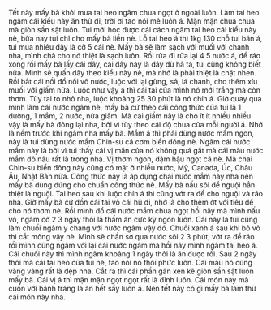 Tết này mấy bà khỏi mua tai heo ngâm chua ngọt ở ngoài luôn. Làm tai heo ngâm cái kiểu này ăn thử đi, trời ơi tao nói mê luôn á. Mặn mặn chua chua mà giòn sần sật luôn. Tui mới học được cái cách ngâm tai heo cái kiểu này nè, bữa nay tui chỉ cho mấy bà liền nè. Lỗ tai heo á thì 1kg 130 chỗ tui bán á, tui mua nhiêu đây là cỡ 5 cái nè. Mấy bà sẽ làm sạch với muối với chanh nha, mình chà cho nó thiệt là sạch luôn. Rồi rửa đi rửa lại 4 5 nước á, để ráo xong rồi mấy bà lấy cái dây, cái dây này là dây dù hả ta, tui cũng không biết nữa. Mình sẽ quấn dây theo kiểu này nè, mà nhớ là phải thiệt là chặt nhen. Rồi bắt cái nồi đổ nồi vô nước, luộc với lại gừng, sả, lá chanh, cho thêm xíu muối với giấm nữa. Luộc như vậy á thì cái tai của mình nó mới trắng mà còn thơm. Tùy tai to nhỏ nha, luộc khoảng 25 30 phút là nó chín á. Giờ quay qua mình làm cái nước ngâm nè, mấy bà cứ theo cái công thức của tui là 1 đường, 1 mắm, 2 nước, nửa giấm. Mà cái giấm này là cho ít ít nhiều nhiều vậy là mấy bà đông lại nha, bởi vì tùy theo cái độ chua của mỗi người á. Nhớ là nếm trước khi ngâm nha mấy bà. Mắm á thì phải dùng nước mắm ngon, này là tui dùng nước mắm Chin-su cá cơm biển đông nè. Ngâm cái nước mắm này là bởi vì tui thấy cái vị mặn của nó không quá gắt mà cái màu nước mắm đỏ nâu rất là trong nha. Vị thơm ngon, đậm hậu ngọt cá nè. Mà chai Chin-su biển đông này cũng có mặt ở nhiều nước, Mỹ, Canada, Úc, Châu Âu, Nhật Bản nữa. Công thức này là áp dụng chai nước mắm này nha nên mấy bà dùng đúng cho chuẩn công thức nè. Mấy bà nấu sôi để nguội hẳn thiệt là nguội. Tai heo sau khi luộc chín á thì cũng vớt ra để cho nguội và ráo nha. Giờ mấy bà cứ dồn cái tai vô cái hũ đi, nhớ là cho thêm ớt với tiêu để cho nó thơm nè. Rồi mình đổ cái nước mắm chua ngọt hồi nãy mà mình nấu vô, ngâm cỡ 2 3 ngày thôi là thấm ăn cực kỳ ngon luôn. Cái này là tui cũng làm chuối ngâm y chang với nước ngâm vậy đó. Chuối xanh á sau khi bỏ vỏ thì cắt mỏng vậy nè. Mình sẽ chần sơ qua nước sôi 2 3 phút, vớt ra để ráo rồi mình cũng ngâm với lại cái nước ngâm mà hồi nãy mình ngâm tai heo á. Cái chuối này thì mình ngâm khoảng 1 ngày thôi là ăn được rồi. Sau 2 ngày thôi mà cái tai heo của tui nè, tao nói nó thôi phức luôn. Cái màu nó cũng vàng vàng rất là đẹp nha. Cắt ra thì cái phần gân xen kẽ giòn sần sật luôn mấy bà. Cái vị á thì mặn mặn ngọt ngọt rất là đỉnh luôn. Cái món này mà cuốn với bánh tráng là ăn hết sẩy luôn á. Nên tết này có gì mấy bà làm thử cái món này nha.